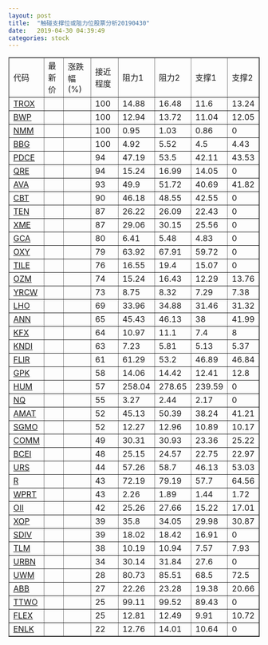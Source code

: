```yaml
---
layout: post
title:  "触碰支撑位或阻力位股票分析20190430"
date:   2019-04-30 04:39:49
categories: stock
---
```

<script type="text/javascript">
var stockList = []
stockList.push('gb_trox');
stockList.push('gb_bwp');
stockList.push('gb_nmm');
stockList.push('gb_bbg');
stockList.push('gb_pdce');
stockList.push('gb_qre');
stockList.push('gb_ava');
stockList.push('gb_cbt');
stockList.push('gb_ten');
stockList.push('gb_xme');
stockList.push('gb_gca');
stockList.push('gb_oxy');
stockList.push('gb_tile');
stockList.push('gb_ozm');
stockList.push('gb_yrcw');
stockList.push('gb_lho');
stockList.push('gb_ann');
stockList.push('gb_kfx');
stockList.push('gb_kndi');
stockList.push('gb_flir');
stockList.push('gb_gpk');
stockList.push('gb_hum');
stockList.push('gb_nq');
stockList.push('gb_amat');
stockList.push('gb_sgmo');
stockList.push('gb_comm');
stockList.push('gb_bcei');
stockList.push('gb_urs');
stockList.push('gb_r');
stockList.push('gb_wprt');
stockList.push('gb_oii');
stockList.push('gb_xop');
stockList.push('gb_sdiv');
stockList.push('gb_tlm');
stockList.push('gb_urbn');
stockList.push('gb_uwm');
stockList.push('gb_abb');
stockList.push('gb_ttwo');
stockList.push('gb_flex');
stockList.push('gb_enlk');
</script>
<table border="1">
 <tr>
 <td>代码</td>
 <td>最新价</td>
 <td>涨跌幅(%)</td>
 <td>接近程度</td>
 <td>阻力1</td>
 <td>阻力2</td>
 <td>支撑1</td>
 <td>支撑2</td>
</tr>
  <tr id="trox" class="red">
  <td><a href="http://stock.finance.sina.com.cn/usstock/quotes/TROX.html" target="_blank">TROX</a></td><td></td><td></td><td>100</td><td>14.88</td><td>16.48</td><td>11.6</td><td>13.24</td></tr>
  <tr id="bwp" class="green">
  <td><a href="http://stock.finance.sina.com.cn/usstock/quotes/BWP.html" target="_blank">BWP</a></td><td></td><td></td><td>100</td><td>12.94</td><td>13.72</td><td>11.04</td><td>12.05</td></tr>
  <tr id="nmm" class="red">
  <td><a href="http://stock.finance.sina.com.cn/usstock/quotes/NMM.html" target="_blank">NMM</a></td><td></td><td></td><td>100</td><td>0.95</td><td>1.03</td><td>0.86</td><td>0</td></tr>
  <tr id="bbg" class="red">
  <td><a href="http://stock.finance.sina.com.cn/usstock/quotes/BBG.html" target="_blank">BBG</a></td><td></td><td></td><td>100</td><td>4.92</td><td>5.52</td><td>4.5</td><td>4.43</td></tr>
  <tr id="pdce" class="green">
  <td><a href="http://stock.finance.sina.com.cn/usstock/quotes/PDCE.html" target="_blank">PDCE</a></td><td></td><td></td><td>94</td><td>47.19</td><td>53.5</td><td>42.11</td><td>43.53</td></tr>
  <tr id="qre" class="red">
  <td><a href="http://stock.finance.sina.com.cn/usstock/quotes/QRE.html" target="_blank">QRE</a></td><td></td><td></td><td>94</td><td>15.24</td><td>16.99</td><td>14.05</td><td>0</td></tr>
  <tr id="ava" class="green">
  <td><a href="http://stock.finance.sina.com.cn/usstock/quotes/AVA.html" target="_blank">AVA</a></td><td></td><td></td><td>93</td><td>49.9</td><td>51.72</td><td>40.69</td><td>41.82</td></tr>
  <tr id="cbt" class="red">
  <td><a href="http://stock.finance.sina.com.cn/usstock/quotes/CBT.html" target="_blank">CBT</a></td><td></td><td></td><td>90</td><td>46.18</td><td>48.55</td><td>42.55</td><td>0</td></tr>
  <tr id="ten" class="green">
  <td><a href="http://stock.finance.sina.com.cn/usstock/quotes/TEN.html" target="_blank">TEN</a></td><td></td><td></td><td>87</td><td>26.22</td><td>26.09</td><td>22.43</td><td>0</td></tr>
  <tr id="xme" class="green">
  <td><a href="http://stock.finance.sina.com.cn/usstock/quotes/XME.html" target="_blank">XME</a></td><td></td><td></td><td>87</td><td>29.06</td><td>30.15</td><td>25.56</td><td>0</td></tr>
  <tr id="gca" class="green">
  <td><a href="http://stock.finance.sina.com.cn/usstock/quotes/GCA.html" target="_blank">GCA</a></td><td></td><td></td><td>80</td><td>6.41</td><td>5.48</td><td>4.83</td><td>0</td></tr>
  <tr id="oxy" class="green">
  <td><a href="http://stock.finance.sina.com.cn/usstock/quotes/OXY.html" target="_blank">OXY</a></td><td></td><td></td><td>79</td><td>63.92</td><td>67.91</td><td>59.72</td><td>0</td></tr>
  <tr id="tile" class="red">
  <td><a href="http://stock.finance.sina.com.cn/usstock/quotes/TILE.html" target="_blank">TILE</a></td><td></td><td></td><td>76</td><td>16.55</td><td>19.4</td><td>15.07</td><td>0</td></tr>
  <tr id="ozm" class="red">
  <td><a href="http://stock.finance.sina.com.cn/usstock/quotes/OZM.html" target="_blank">OZM</a></td><td></td><td></td><td>74</td><td>15.24</td><td>16.43</td><td>12.29</td><td>13.76</td></tr>
  <tr id="yrcw" class="green">
  <td><a href="http://stock.finance.sina.com.cn/usstock/quotes/YRCW.html" target="_blank">YRCW</a></td><td></td><td></td><td>73</td><td>8.75</td><td>8.32</td><td>7.29</td><td>7.38</td></tr>
  <tr id="lho" class="green">
  <td><a href="http://stock.finance.sina.com.cn/usstock/quotes/LHO.html" target="_blank">LHO</a></td><td></td><td></td><td>69</td><td>33.96</td><td>34.88</td><td>31.46</td><td>31.32</td></tr>
  <tr id="ann" class="red">
  <td><a href="http://stock.finance.sina.com.cn/usstock/quotes/ANN.html" target="_blank">ANN</a></td><td></td><td></td><td>65</td><td>45.43</td><td>46.13</td><td>38</td><td>41.99</td></tr>
  <tr id="kfx" class="green">
  <td><a href="http://stock.finance.sina.com.cn/usstock/quotes/KFX.html" target="_blank">KFX</a></td><td></td><td></td><td>64</td><td>10.97</td><td>11.1</td><td>7.4</td><td>8</td></tr>
  <tr id="kndi" class="green">
  <td><a href="http://stock.finance.sina.com.cn/usstock/quotes/KNDI.html" target="_blank">KNDI</a></td><td></td><td></td><td>63</td><td>7.23</td><td>5.81</td><td>5.13</td><td>5.37</td></tr>
  <tr id="flir" class="red">
  <td><a href="http://stock.finance.sina.com.cn/usstock/quotes/FLIR.html" target="_blank">FLIR</a></td><td></td><td></td><td>61</td><td>61.29</td><td>53.2</td><td>46.89</td><td>46.84</td></tr>
  <tr id="gpk" class="red">
  <td><a href="http://stock.finance.sina.com.cn/usstock/quotes/GPK.html" target="_blank">GPK</a></td><td></td><td></td><td>58</td><td>14.06</td><td>14.42</td><td>12.41</td><td>12.8</td></tr>
  <tr id="hum" class="red">
  <td><a href="http://stock.finance.sina.com.cn/usstock/quotes/HUM.html" target="_blank">HUM</a></td><td></td><td></td><td>57</td><td>258.04</td><td>278.65</td><td>239.59</td><td>0</td></tr>
  <tr id="nq" class="green">
  <td><a href="http://stock.finance.sina.com.cn/usstock/quotes/NQ.html" target="_blank">NQ</a></td><td></td><td></td><td>55</td><td>3.27</td><td>2.44</td><td>2.17</td><td>0</td></tr>
  <tr id="amat" class="red">
  <td><a href="http://stock.finance.sina.com.cn/usstock/quotes/AMAT.html" target="_blank">AMAT</a></td><td></td><td></td><td>52</td><td>45.13</td><td>50.39</td><td>38.24</td><td>41.21</td></tr>
  <tr id="sgmo" class="red">
  <td><a href="http://stock.finance.sina.com.cn/usstock/quotes/SGMO.html" target="_blank">SGMO</a></td><td></td><td></td><td>52</td><td>12.27</td><td>12.96</td><td>10.89</td><td>10.17</td></tr>
  <tr id="comm" class="green">
  <td><a href="http://stock.finance.sina.com.cn/usstock/quotes/COMM.html" target="_blank">COMM</a></td><td></td><td></td><td>49</td><td>30.31</td><td>30.93</td><td>23.36</td><td>25.22</td></tr>
  <tr id="bcei" class="red">
  <td><a href="http://stock.finance.sina.com.cn/usstock/quotes/BCEI.html" target="_blank">BCEI</a></td><td></td><td></td><td>48</td><td>25.15</td><td>24.57</td><td>22.75</td><td>22.97</td></tr>
  <tr id="urs" class="green">
  <td><a href="http://stock.finance.sina.com.cn/usstock/quotes/URS.html" target="_blank">URS</a></td><td></td><td></td><td>44</td><td>57.26</td><td>58.7</td><td>46.13</td><td>53.03</td></tr>
  <tr id="r" class="green">
  <td><a href="http://stock.finance.sina.com.cn/usstock/quotes/R.html" target="_blank">R</a></td><td></td><td></td><td>43</td><td>72.19</td><td>79.19</td><td>57.7</td><td>64.56</td></tr>
  <tr id="wprt" class="green">
  <td><a href="http://stock.finance.sina.com.cn/usstock/quotes/WPRT.html" target="_blank">WPRT</a></td><td></td><td></td><td>43</td><td>2.26</td><td>1.89</td><td>1.44</td><td>1.72</td></tr>
  <tr id="oii" class="green">
  <td><a href="http://stock.finance.sina.com.cn/usstock/quotes/OII.html" target="_blank">OII</a></td><td></td><td></td><td>42</td><td>25.26</td><td>27.66</td><td>15.22</td><td>17.01</td></tr>
  <tr id="xop" class="green">
  <td><a href="http://stock.finance.sina.com.cn/usstock/quotes/XOP.html" target="_blank">XOP</a></td><td></td><td></td><td>39</td><td>35.8</td><td>34.05</td><td>29.98</td><td>30.87</td></tr>
  <tr id="sdiv" class="red">
  <td><a href="http://stock.finance.sina.com.cn/usstock/quotes/SDIV.html" target="_blank">SDIV</a></td><td></td><td></td><td>39</td><td>18.02</td><td>18.42</td><td>16.91</td><td>0</td></tr>
  <tr id="tlm" class="green">
  <td><a href="http://stock.finance.sina.com.cn/usstock/quotes/TLM.html" target="_blank">TLM</a></td><td></td><td></td><td>38</td><td>10.19</td><td>10.94</td><td>7.57</td><td>7.93</td></tr>
  <tr id="urbn" class="red">
  <td><a href="http://stock.finance.sina.com.cn/usstock/quotes/URBN.html" target="_blank">URBN</a></td><td></td><td></td><td>34</td><td>30.14</td><td>31.84</td><td>27.6</td><td>0</td></tr>
  <tr id="uwm" class="green">
  <td><a href="http://stock.finance.sina.com.cn/usstock/quotes/UWM.html" target="_blank">UWM</a></td><td></td><td></td><td>28</td><td>80.73</td><td>85.51</td><td>68.5</td><td>72.5</td></tr>
  <tr id="abb" class="green">
  <td><a href="http://stock.finance.sina.com.cn/usstock/quotes/ABB.html" target="_blank">ABB</a></td><td></td><td></td><td>27</td><td>22.26</td><td>23.28</td><td>19.38</td><td>20.66</td></tr>
  <tr id="ttwo" class="red">
  <td><a href="http://stock.finance.sina.com.cn/usstock/quotes/TTWO.html" target="_blank">TTWO</a></td><td></td><td></td><td>25</td><td>99.11</td><td>99.52</td><td>89.43</td><td>0</td></tr>
  <tr id="flex" class="green">
  <td><a href="http://stock.finance.sina.com.cn/usstock/quotes/FLEX.html" target="_blank">FLEX</a></td><td></td><td></td><td>25</td><td>12.81</td><td>12.49</td><td>9.91</td><td>10.72</td></tr>
  <tr id="enlk" class="red">
  <td><a href="http://stock.finance.sina.com.cn/usstock/quotes/ENLK.html" target="_blank">ENLK</a></td><td></td><td></td><td>22</td><td>12.76</td><td>14.01</td><td>10.64</td><td>0</td></tr>
</table>
